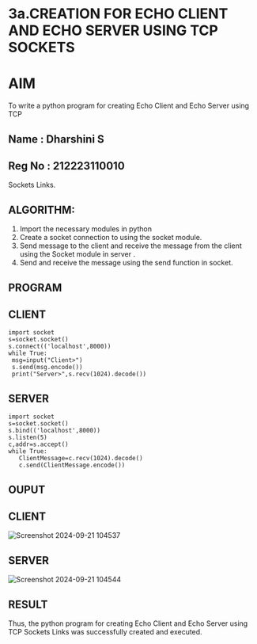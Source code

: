 # 3a.CREATION FOR ECHO CLIENT AND ECHO SERVER USING TCP SOCKETS
# AIM
To write a python program for creating Echo Client and Echo Server using TCP
## Name : Dharshini S
## Reg No : 212223110010
Sockets Links.
## ALGORITHM:
1. Import the necessary modules in python
2. Create a socket connection to using the socket module.
3. Send message to the client and receive the message from the client using the Socket module in
 server .
4. Send and receive the message using the send function in socket.
## PROGRAM
## CLIENT
```
import socket
s=socket.socket()
s.connect(('localhost',8000))
while True:
 msg=input("Client>")
 s.send(msg.encode())
 print("Server>",s.recv(1024).decode())
```
## SERVER
```
import socket
s=socket.socket()
s.bind(('localhost',8000))
s.listen(5)
c,addr=s.accept()
while True:
   ClientMessage=c.recv(1024).decode()
   c.send(ClientMessage.encode())

```
## OUPUT
## CLIENT
![Screenshot 2024-09-21 104537](https://github.com/user-attachments/assets/0a865236-a1b5-478f-a4f0-56eb6c7bf147)

## SERVER
![Screenshot 2024-09-21 104544](https://github.com/user-attachments/assets/dca92401-e71c-4690-92c6-75bf7df8c60e)

## RESULT
Thus, the python program for creating Echo Client and Echo Server using TCP Sockets Links 
was successfully created and executed.
